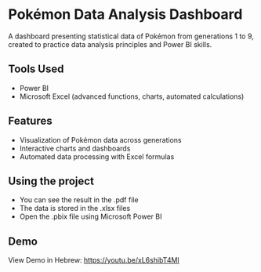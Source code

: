 # Pokémon Data Analysis Dashboard
A dashboard presenting statistical data of Pokémon from generations 1 to 9, created to practice data analysis principles and Power BI skills.
## Tools Used
- Power BI
- Microsoft Excel (advanced functions, charts, automated calculations)
## Features
- Visualization of Pokémon data across generations
- Interactive charts and dashboards
- Automated data processing with Excel formulas
## Using the project
- You can see the result in the .pdf file
- The data is stored in the .xlsx files
- Open the .pbix file using Microsoft Power BI
## Demo
View Demo in Hebrew: https://youtu.be/xL6shibT4MI
